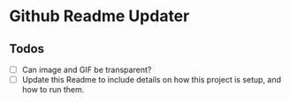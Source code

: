 # Github Readme Updater

## Todos

- [ ] Can image and GIF be transparent?
- [ ] Update this Readme to include details on how this project is setup, and how to run them.